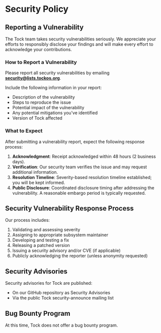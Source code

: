 # Security Policy

## Reporting a Vulnerability

The Tock team takes security vulnerabilities seriously. We appreciate your efforts to responsibly disclose your findings and will make every effort to acknowledge your contributions.

### How to Report a Vulnerability

Please report all security vulnerabilities by emailing **security@lists.tockos.org**.

Include the following information in your report:

- Description of the vulnerability
- Steps to reproduce the issue
- Potential impact of the vulnerability
- Any potential mitigations you've identified
- Version of Tock affected

### What to Expect

After submitting a vulnerability report, expect the following response process:

1. **Acknowledgment**: Receipt acknowledged within 48 hours (2 business days).
2. **Verification**: Our security team verifies the issue and may request additional information.
3. **Resolution Timeline**: Severity-based resolution timeline established; you will be kept informed.
4. **Public Disclosure**: Coordinated disclosure timing after addressing the vulnerability. A reasonable embargo period is typically requested.

## Security Vulnerability Response Process

Our process includes:

1. Validating and assessing severity
2. Assigning to appropriate subsystem maintainer
3. Developing and testing a fix
4. Releasing a patched version
5. Issuing a security advisory and/or CVE (if applicable)
6. Publicly acknowledging the reporter (unless anonymity requested)

## Security Advisories

Security advisories for Tock are published:

- On our GitHub repository as Security Advisories
- Via the public Tock security-announce mailing list

## Bug Bounty Program

At this time, Tock does not offer a bug bounty program.
